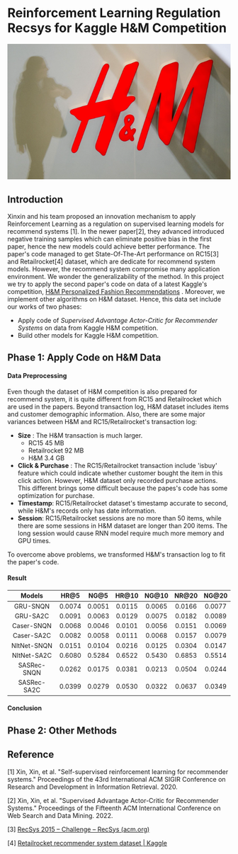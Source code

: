 # Reinforcement Learning Regulation Recsys for Kaggle H&M Competition

![HM](./img/title.png)

## Introduction

Xinxin and his team proposed an innovation mechanism to apply Reinforcement Learning as a regulation on supervised learning models for recommend systems [1].  In the newer paper[2], they advanced introduced negative training samples which can eliminate positive bias in the first paper, hence the new models could achieve better performance. The paper's code managed to get State-Of-The-Art performance on RC15[3] and Retailrocket[4] dataset, which are dedicate for recommend system models. However, the recommend system compromise many application environment. We wonder the generalizability of the method. In this project we try to apply the second paper's code on data of a latest Kaggle's competition, [H&M Personalized Fashion Recommendations](https://www.kaggle.com/competitions/h-and-m-personalized-fashion-recommendations) .  Moreover, we implement other algorithms on H&M dataset.   Hence, this data set include our works of two phases: 

- Apply code of *Supervised Advantage Actor-Critic for Recommender Systems* on data from Kaggle H&M competition.
- Build other models for  Kaggle H&M competition.


##  Phase 1: Apply Code on H&M Data

#### Data Preprocessing

Even though the dataset of H&M competition is also prepared for recommend system, it is quite different from RC15 and  Retailrocket which are used in the papers.  Beyond transaction log,  H&M dataset includes items and customer demographic information. Also, there are some major variances between H&M and RC15/Retailrocket's  transaction log: 

- **Size** :   The H&M transaction is much larger. 
  -  RC15                 45 MB
  -  Retailrocket     92 MB
  -  H&M                  3.4 GB
-  **Click & Purchase** :  The RC15/Retailrocket transaction  include 'isbuy' feature which could indicate whether customer bought the item in this click action. However, H&M dataset only recorded purchase actions.  This different brings some difficult because the papes's code has some optimization for purchase. 
-  **Timestamp**:   RC15/Retailrocket dataset's timestamp accurate to second, while H&M's records only has date information. 
- **Session**:  RC15/Retailrocket sessions are no more than 50 items, while there are some sessions in H&M dataset are longer than 200 items. The long session would cause RNN model require much more memory and GPU times. 

To overcome above problems, we transformed H&M's transaction log to fit the paper's code. 



####  Result 

| **Models**  | **HR@5** | **NG@5** | **HR@10** | **NG@10** | **NR@20** | **NG@20** |
| :---------: | :------: | :------: | :-------: | :-------: | :-------: | :-------: |
|  GRU-SNQN   |  0.0074  |  0.0051  |  0.0115   |  0.0065   |  0.0166   |  0.0077   |
|  GRU-SA2C   |  0.0091  |  0.0063  |  0.0129   |  0.0075   |  0.0182   |  0.0089   |
| Caser-SNQN  |  0.0068  |  0.0046  |  0.0101   |  0.0056   |  0.0151   |  0.0069   |
| Caser-SA2C  |  0.0082  |  0.0058  |  0.0111   |  0.0068   |  0.0157   |  0.0079   |
| NItNet-SNQN |  0.0151  |  0.0104  |  0.0216   |  0.0125   |  0.0304   |  0.0147   |
| NItNet-SA2C |  0.6080  |  0.5284  |  0.6522   |  0.5430   |  0.6853   |  0.5514   |
| SASRec-SNQN |  0.0262  |  0.0175  |  0.0381   |  0.0213   |  0.0504   |  0.0244   |
| SASRec-SA2C |  0.0399  |  0.0279  |  0.0530   |  0.0322   |  0.0637   |  0.0349   |

####  Conclusion



## Phase 2: Other Methods






## Reference

[1] Xin, Xin, et al. "Self-supervised reinforcement learning for recommender systems." Proceedings of the 43rd International ACM SIGIR Conference on Research and Development in Information Retrieval. 2020.

[2] Xin, Xin, et al. "Supervised Advantage Actor-Critic for Recommender Systems." Proceedings of the Fifteenth ACM International Conference on Web Search and Data Mining. 2022.

[3]  [RecSys 2015 – Challenge – RecSys (acm.org)](https://recsys.acm.org/recsys15/challenge/)

[4] [Retailrocket recommender system dataset | Kaggle](https://www.kaggle.com/datasets/retailrocket/ecommerce-dataset)



















